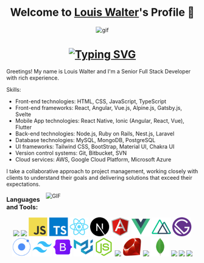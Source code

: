 <p align="center">
  <h1 align="center">Welcome to <a href="https://github.com/louis-dev0725">Louis Walter</a>'s Profile 👋</h1>
</p>
<div align=center>
   <img alt="gif" align="center" src="https://media.giphy.com/media/M9gbBd9nbDrOTu1Mqx/giphy.gif" width=300 height=300>
</div>

<h1 align=center>
       <a href="https://git.io/typing-svg"><img src="https://readme-typing-svg.demolab.com?font=Fira+Code&weight=500&size=36&pause=1000&color=F72C9A&center=true&vCenter=true&width=1050&lines=Senior+full+stack+developer!;Detail+oriented+front-end+developer!;Eager+to+learn+new+technologies!" alt="Typing SVG" /></a>
    </h1>

Greetings!
My name is Louis Walter and I'm a Senior Full Stack Developer with rich experience.

Skills:

- Front-end technologies: HTML, CSS, JavaScript, TypeScript
- Front-end frameworks: React, Angular, Vue.js, Alpine.js, Gatsby.js, Svelte
- Mobile App technologies: React Native, Ionic (Angular, React, Vue), Flutter
- Back-end technologies: Node.js, Ruby on Rails, Nest.js, Laravel
- Database technologies: MySQL, MongoDB, PostgreSQL
- UI frameworks: Tailwind CSS, BootStrap, Material UI, Chakra UI
- Version control systems: Git, Bitbucket, SVN
- Cloud services: AWS, Google Cloud Platform, Microsoft Azure

I take a collaborative approach to project management, working closely with clients to understand their goals and delivering solutions that exceed their expectations.

<img align="right" width="400" alt="GIF" src="https://blog.cloudlayer.io/content/images/2020/12/coding-freak.gif"/>

<h3 align="left">Languages and Tools:</h3>
<div align="center" width="80%">

<img height=50 src="https://cdn.jsdelivr.net/gh/devicons/devicon/icons/html5/html5-original.svg" /> 
<img height=50 src="https://cdn.jsdelivr.net/gh/devicons/devicon/icons/css3/css3-original.svg" /> 
<img height=50 src="https://github.com/devicons/devicon/blob/v2.15.1/icons/javascript/javascript-original.svg" /> 
<img height=50 src="https://github.com/devicons/devicon/blob/v2.15.1/icons/typescript/typescript-original.svg" /> 
<img height=50 src="https://github.com/devicons/devicon/blob/v2.15.1/icons/react/react-original.svg" />
<img height=50 src="https://github.com/devicons/devicon/blob/v2.15.1/icons/nextjs/nextjs-original.svg" />
<img height=50 src="https://github.com/devicons/devicon/blob/v2.15.1/icons/angularjs/angularjs-original.svg" />
<img height=50 src="https://github.com/devicons/devicon/blob/v2.15.1/icons/vuejs/vuejs-original.svg" />
<img height=50 src="https://github.com/devicons/devicon/blob/v2.15.1/icons/nuxtjs/nuxtjs-original.svg" />
<img height=50 src="https://github.com/devicons/devicon/blob/v2.15.1/icons/gatsby/gatsby-original.svg" /> 
<img height=50 src="https://github.com/devicons/devicon/blob/v2.15.1/icons/ionic/ionic-original.svg" /> 
<img height=50 src="https://github.com/devicons/devicon/blob/v2.15.1/icons/tailwindcss/tailwindcss-plain.svg"/>     
<img height=50 src="https://github.com/devicons/devicon/blob/v2.15.1/icons/bootstrap/bootstrap-original.svg" /> 
<img height=50 src="https://github.com/devicons/devicon/blob/v2.15.1/icons/materialui/materialui-original.svg " /> 
<img height=50 src="https://github.com/devicons/devicon/blob/v2.15.1/icons/nodejs/nodejs-original.svg"/>    
<img height=50 src="https://laravel.com/img/logomark.min.svg" /> 
<img height=50 src="https://github.com/devicons/devicon/blob/v2.15.1/icons/ruby/ruby-original.svg"/>    
<img height=50 src="https://cdn.jsdelivr.net/gh/devicons/devicon/icons/mysql/mysql-original.svg"/> 
<img height=50 src="https://github.com/devicons/devicon/blob/v2.15.1/icons/mongodb/mongodb-original.svg"/> 
<img height=50 src="https://cdn.jsdelivr.net/gh/devicons/devicon/icons/git/git-plain.svg"/> 
<img height=50 src="https://cdn.jsdelivr.net/gh/devicons/devicon/icons/github/github-original.svg"/> 
<img height=50 src="https://cdn.jsdelivr.net/gh/devicons/devicon/icons/vscode/vscode-original.svg"/>
 </div>
